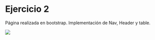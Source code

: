 # Ejercicio 2

Página realizada en bootstrap. Implementación de Nav, Header y table.

![](https://res.cloudinary.com/db9wh5uvt/image/upload/c_scale,w_761/v1626034211/Boots-2_jjff7v.png)